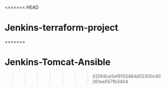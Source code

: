 <<<<<<< HEAD
# Jenkins-terraform-project
=======
# Jenkins-Tomcat-Ansible
>>>>>>> 420b9ce5ef810246dd02300c40261ee057fb3404
